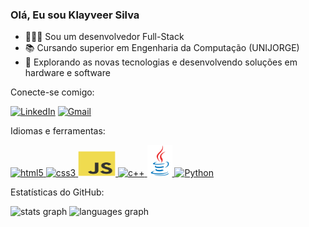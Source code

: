 ### Olá, Eu sou Klayveer Silva

- 👨🏽‍💻 Sou um desenvolvedor Full-Stack
- 📚 Cursando superior em Engenharia da Computação (UNIJORGE)
- 💫 Explorando as novas tecnologias e desenvolvendo soluções em hardware e software

Conecte-se comigo:

[![LinkedIn](https://img.shields.io/badge/linkedin-%230077B5.svg?style=for-the-badge&logo=linkedin&logoColor=white)](https://www.linkedin.com/in/klayveer-silva-48a7ab203/) 
[![Gmail](https://img.shields.io/badge/Gmail-D14836?style=for-the-badge&logo=gmail&logoColor=white)](mailto:silvaklayveer@gmail.com)

Idiomas e ferramentas:

<a href="https://www.w3.org/html/" target="_blank" rel="noreferrer"> <img src="https://cdn.jsdelivr.net/gh/devicons/devicon/icons/html5/html5-original.svg" alt="html5" width="40" height="40"/> </a> <a href="https://www.w3schools.com/css/" target="_blank" rel="noreferrer"> <img src="https://cdn.jsdelivr.net/gh/devicons/devicon/icons/css3/css3-original.svg" alt="css3" width="60" height="40"/> </a> <a href="https://www.javascript.com" target="_blank" rel="noreferrer"> <img src="https://raw.githubusercontent.com/devicons/devicon/master/icons/javascript/javascript-original.svg" alt="javascript" width="60" height="40"/> </a> <a href="https://www.w3schools.com/cpp/default.asp" target="_blank" rel="noreferrer"> <img src="https://www.cdnlogo.com/logos/c/76/c.svg" alt="c++" width="40" height="40"/> </a> <a href="https://www.java.com" target="_blank" rel="noreferrer"> <img src="https://raw.githubusercontent.com/devicons/devicon/master/icons/java/java-original.svg" alt="java" width="40" height="50"/> </a> <a href="https://www.python.org" target="_blank" rel="noreferrer"> <img src="https://www.cdnlogo.com/logos/p/3/python.svg" alt="Python" width="40" height="40"/> </a> 

Estatísticas do GitHub:

<div align="left">
  <img src="https://github-readme-stats.vercel.app/api?hide_title=false&hide_rank=false&show_icons=true&include_all_commits=true&count_private=true&disable_animations=false&theme=dracula&locale=en&hide_border=false&username=Klayveer" height="150" alt="stats graph"  />
  <img src="https://github-readme-stats.vercel.app/api/top-langs?locale=en&hide_title=false&layout=compact&card_width=320&langs_count=5&theme=dracula&hide_border=false&username=Klayveer" height="150" alt="languages graph"  />
</div>
